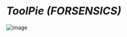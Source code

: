 # _ToolPie_ _(FORSENSICS)_

![image](https://github.com/user-attachments/assets/26e8ca0f-e039-47d7-b315-a10fe08a23cd)


